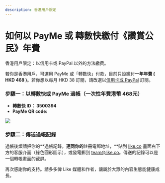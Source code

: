 ```yaml
---
description: 香港用戶限定
---
```


# 如何以 PayMe 或 轉數快繳付《讚賞公民》年費

香港用戶限定：以信用卡或 PayPal 以外的方法繳費。

若你是香港用戶，可選用 PayMe 或「轉數快」付款，目前只設繳付**一年年費 \( HKD 468 \)**。若你想以每月 HKD 38 訂閱，請改選以[信用卡或 PayPal](https://liker.land/civic) 訂閱。

### 步驟一：以轉數快或 PayMe 過帳（一次性年費港幣 468元） <a id="-payme--468"></a>

* **轉數快 ID： 3500394**
* **PayMe QR code:**

![](https://downloads.intercomcdn.com/i/o/152705693/5f356fd804688eb3062b21e4/IMG_1834.jpg)

### 步驟二：傳送過帳記錄

過帳後煩請把你的**過帳記錄，**連同你的**註冊電郵地址，**貼到 [like.co](https://like.co/) 畫面右下方的客服介面（綠色圓形圖示），或發電郵到 [team@like.co](mailto:team@like.co)。傳送的記錄可以是一個轉帳畫面的截屏。

  
再次感謝你的支持。請多多俾 Like 媒體和作者，讓屬於大眾的內容生態能健康成長。

